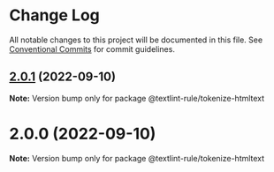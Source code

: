# Change Log

All notable changes to this project will be documented in this file.
See [Conventional Commits](https://conventionalcommits.org) for commit guidelines.

## [2.0.1](https://github.com/GitbookIO/tokenize-htmltext/compare/v2.0.0...v2.0.1) (2022-09-10)

**Note:** Version bump only for package @textlint-rule/tokenize-htmltext





# 2.0.0 (2022-09-10)

**Note:** Version bump only for package @textlint-rule/tokenize-htmltext
